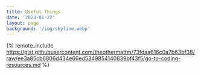 ```yaml
---
title: Useful Things
date: '2023-01-22'
layout: page
background: '/img/skyline.webp'
---
```


{% remote_include https://gist.githubusercontent.com/theothermattm/73fdaa616c0a7b63bf38/raw/ee3a85cb6806d434e66ed5349854140839bf43f5/go-to-coding-resources.md %}


